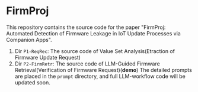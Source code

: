 # FirmProj
This repository contains the source code for the paper "FirmProj: Automated Detection of Firmware Leakage in IoT Update Processes via Companion Apps".

 1. Dir `P1-ReqRec`: The source code of Value Set Analysis(Etraction of Firmware Update Request)
  2. Dir `P2-FirmRetr`: The source code of LLM-Guided Firmware Retrieval(Verification of Firmware Request)(**demo**)
     The detailed prompts are placed in the `prompt` directory, and full LLM-workflow code will be updated soon.
